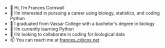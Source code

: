 - 👋 Hi, I’m Frances Cornwall
- 👀 I’m interested in pursuing a career using biology, statistics, and coding Python
-   I graduated from Vassar College with a bachelor's degree in biology
- 🌱 I’m currently learning Python
- 💞️ I’m looking to collaborate in coding for biological data
- 📫 You can reach me at frances_c@cox.net

<!---
francescorn/francescorn is a ✨ special ✨ repository because its `README.md` (this file) appears on your GitHub profile.
You can click the Preview link to take a look at your changes.
--->
